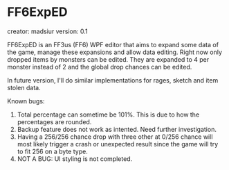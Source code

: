 # FF6ExpED

creator: madsiur
version: 0.1

FF6ExpED is an FF3us (FF6) WPF editor that aims to expand some data of the game, manage these expansions and allow data editing.
Right now only dropped items by monsters can be edited. They are expanded to 4 per monster instead of 2 and the global drop chances can be edited.

In future version, I'll do similar implementations for rages, sketch and item stolen data.

Known bugs: 

1) Total percentage can sometime be 101%. This is due to how the percentages are rounded.
2) Backup feature does not work as intented. Need further investigation.
3) Having a 256/256 chance drop with three other at 0/256 chance will most likely trigger a crash or unexpected result since the game will try to fit 256 on a byte type.
4) NOT A BUG: UI styling is not completed.
